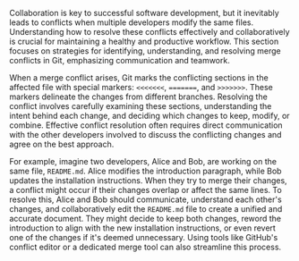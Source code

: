 Collaboration is key to successful software development, but it inevitably leads to conflicts when multiple developers modify the same files. Understanding how to resolve these conflicts effectively and collaboratively is crucial for maintaining a healthy and productive workflow. This section focuses on strategies for identifying, understanding, and resolving merge conflicts in Git, emphasizing communication and teamwork.

When a merge conflict arises, Git marks the conflicting sections in the affected file with special markers: `<<<<<<<`, `=======`, and `>>>>>>>`. These markers delineate the changes from different branches. Resolving the conflict involves carefully examining these sections, understanding the intent behind each change, and deciding which changes to keep, modify, or combine. Effective conflict resolution often requires direct communication with the other developers involved to discuss the conflicting changes and agree on the best approach.

For example, imagine two developers, Alice and Bob, are working on the same file, `README.md`. Alice modifies the introduction paragraph, while Bob updates the installation instructions. When they try to merge their changes, a conflict might occur if their changes overlap or affect the same lines. To resolve this, Alice and Bob should communicate, understand each other's changes, and collaboratively edit the `README.md` file to create a unified and accurate document. They might decide to keep both changes, reword the introduction to align with the new installation instructions, or even revert one of the changes if it's deemed unnecessary. Using tools like GitHub's conflict editor or a dedicated merge tool can also streamline this process.